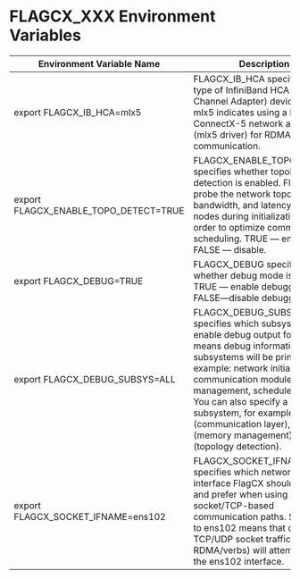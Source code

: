 # FLAGCX_XXX Environment Variables

| Environment Variable Name             | Description                                                  |
| ------------------------------------- | ------------------------------------------------------------ |
| export FLAGCX_IB_HCA=mlx5             | FLAGCX_IB_HCA specifies the type of InfiniBand HCA (Host Channel Adapter) device to use. mlx5 indicates using a Mellanox ConnectX-5 network adapter (mlx5 driver) for RDMA communication. |
| export FLAGCX_ENABLE_TOPO_DETECT=TRUE | FLAGCX_ENABLE_TOPO_DETECT specifies whether topology detection is enabled. FlagCX will probe the network topology, bandwidth, and latency between nodes during initialization in order to optimize communication scheduling. TRUE — enable; FALSE — disable. |
| export FLAGCX_DEBUG=TRUE              | FLAGCX_DEBUG specifies whether debug mode is enabled. TRUE — enable debugging; FALSE—disable debugging. |
| export FLAGCX_DEBUG_SUBSYS=ALL        | FLAGCX_DEBUG_SUBSYS specifies which subsystem(s) to enable debug output for. ALL means debug information for all subsystems will be printed (for example: network initialization, communication module, memory management, scheduler, etc.). You can also specify a single subsystem, for example COMM (communication layer), MEMORY (memory management), or TOPO (topology detection). |
| export FLAGCX_SOCKET_IFNAME=ens102    | FLAGCX_SOCKET_IFNAME specifies which network interface FlagCX should bind to and prefer when using socket/TCP-based communication paths. Setting it to ens102 means that ordinary TCP/UDP socket traffic (non-RDMA/verbs) will attempt to use the ens102 interface. |